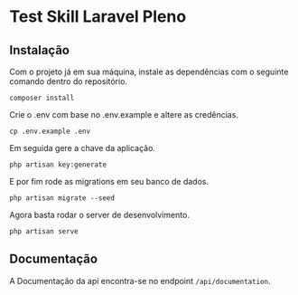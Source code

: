# Test Skill Laravel Pleno

## Instalação

Com o projeto já em sua máquina, instale as dependências com o seguinte comando dentro do repositório.

```
composer install
```

Crie o .env com base no .env.example e altere as credências.

```
cp .env.example .env
```

Em seguida gere a chave da aplicação.

```
php artisan key:generate
```

E por fim rode as migrations em seu banco de dados.

```
php artisan migrate --seed
```

Agora basta rodar o server de desenvolvimento.

```
php artisan serve
```

## Documentação

A Documentação da api encontra-se no endpoint `/api/documentation`.